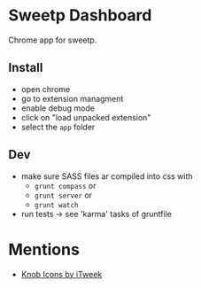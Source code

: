 # Sweetp Dashboard

Chrome app for sweetp.

## Install

*   open chrome
*   go to extension managment
*   enable debug mode
*   click on "load unpacked extension"
*   select the `app` folder

## Dev

*   make sure SASS files ar compiled into css with
    *   `grunt compass` or
    *   `grunt server` or
    *   `grunt watch`
*   run tests → see 'karma' tasks of gruntfile

# Mentions

* [Knob Icons by iTweek](http://itweek.deviantart.com/art/Knob-Buttons-Toolbar-icons-73463960 )
